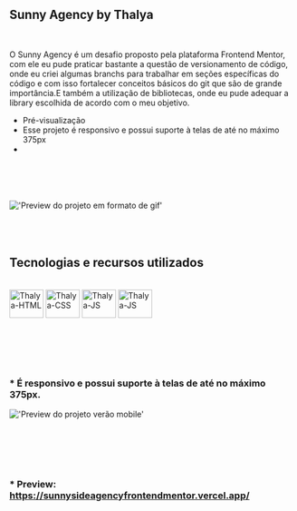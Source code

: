 
## Sunny Agency by Thalya

 <br>
 
 O Sunny Agency é um desafio proposto pela plataforma Frontend Mentor, com ele eu pude praticar bastante a questão de versionamento de código, onde eu criei algumas branchs para trabalhar em seções específicas do código  e  com isso  fortalecer conceitos básicos do git que são de grande importância.E também a utilização de bibliotecas, onde eu pude adequar a library escolhida de acordo com o meu objetivo.

* Pré-visualização 
* Esse projeto é responsivo e possui suporte à telas de até no máximo 375px
* 
 <br><br>
 <br><br>
!['Preview do projeto em formato de gif'](blob:https://www.facebook.com/8bd584ec-8189-448e-99f2-3dd296a037c4)
 <br><br>
 <br><br>
## Tecnologias e recursos utilizados
<div style="display: inline_block"><br>
  <img align="center" alt="Thalya-HTML" height="50" width="60" src="https://cdn.jsdelivr.net/gh/devicons/devicon/icons/html5/html5-original-wordmark.svg">
  <img align="center" alt="Thalya-CSS" height="50" width="60" src="https://cdn.jsdelivr.net/gh/devicons/devicon/icons/css3/css3-plain-wordmark.svg">
  <img align="center" alt="Thalya-JS" height="50" width="60" src="https://cdn.jsdelivr.net/gh/devicons/devicon/icons/javascript/javascript-original.svg">
  <img align="center" alt="Thalya-JS" height="50" width="60" src="https://scontent.xx.fbcdn.net/v/t1.15752-9/275619741_508864930865133_5296433381448737228_n.png?_nc_cat=107&ccb=1-5&_nc_sid=aee45a&_nc_ohc=XAaV7hYqqg0AX-NW6oY&_nc_ad=z-m&_nc_cid=0&_nc_ht=scontent.xx&oh=03_AVLDsHcYLXt-qSMeqN7GzuftPVdTUIJHHN05t_H6PmDAZQ&oe=625263AF">
 </div>
 
 <br><br>
 <br><br>
  
 ### * É responsivo e possui suporte à telas de até no máximo 375px.
!['Preview do projeto verão mobile'](https://scontent.fgig20-1.fna.fbcdn.net/v/t1.15752-9/275697944_306754454891699_4278938058671668845_n.png?stp=dst-png_s1080x2048&_nc_cat=107&ccb=1-5&_nc_sid=ae9488&_nc_ohc=hEIzJTx7sk8AX_lsyQ4&tn=mACvZqgDiVS8a-ix&_nc_ht=scontent.fgig20-1.fna&oh=03_AVKAsjHsuMzQ1CZelTknwfu47puaZCiK96gp-7r2f1J2eg&oe=62569FBB)
   
 <br><br>
 <br><br>
  
  ### * Preview: https://sunnysideagencyfrontendmentor.vercel.app/
